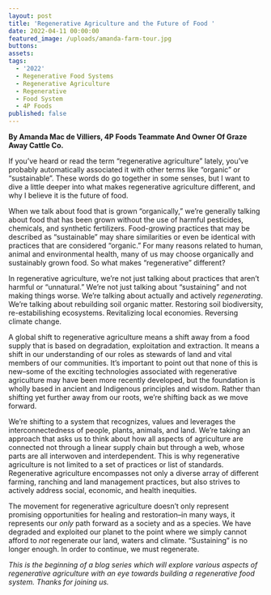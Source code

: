 ```yaml
---
layout: post
title: 'Regenerative Agriculture and the Future of Food '
date: 2022-04-11 00:00:00
featured_image: /uploads/amanda-farm-tour.jpg
buttons:
assets:
tags:
  - '2022'
  - Regenerative Food Systems
  - Regenerative Agriculture
  - Regenerative
  - Food System
  - 4P Foods
published: false
---
```

<div class="editable"><p><strong>By Amanda Mac de Villiers, 4P Foods Teammate And Owner Of Graze Away Cattle Co.</strong></p><p>If you&rsquo;ve heard or read the term &ldquo;regenerative agriculture&rdquo; lately, you&rsquo;ve probably automatically associated it with other terms like &ldquo;organic&rdquo; or &ldquo;sustainable&rdquo;. These words do go together in some senses, but I want to dive a little deeper into what makes regenerative agriculture different, and why I believe it is the future of food.&nbsp;</p><p>When we talk about food that is grown &ldquo;organically,&rdquo; we&rsquo;re generally talking about food that has been grown without the use of harmful pesticides, chemicals, and synthetic fertilizers. Food-growing practices that may be described as &ldquo;sustainable&rdquo; may share similarities or even be identical with practices that are considered &ldquo;organic.&rdquo; For many reasons related to human, animal and environmental health, many of us may choose organically and sustainably grown food. So what makes &ldquo;regenerative&rdquo; different?&nbsp;</p><p>In regenerative agriculture, we&rsquo;re not just talking about practices that aren&rsquo;t harmful or &ldquo;unnatural.&rdquo; We&rsquo;re not just talking about &ldquo;sustaining&rdquo; and not making things worse. We&rsquo;re talking about actually and actively <em>regenerating</em>. We&rsquo;re talking about rebuilding soil organic matter. Restoring soil biodiversity, re-estabilishing ecosystems. Revitalizing local economies. Reversing climate change.&nbsp;</p><p>A global shift to regenerative agriculture means a shift away from a food supply that is based on degradation, exploitation and extraction. It means a shift in our understanding of our roles as stewards of land and vital members of our communities. It&rsquo;s important to point out that none of this is new&ndash;some of the exciting technologies associated with regenerative agriculture may have been more recently developed, but the foundation is wholly based in ancient and Indigenous principles and wisdom. Rather than shifting yet further away from our roots, we&rsquo;re shifting back as we move forward.</p><p>We&rsquo;re shifting to a system that recognizes, values and leverages the interconnectedness of people, plants, animals, and land. We&rsquo;re taking an approach that asks us to think about how all aspects of agriculture are connected not through a linear supply chain but through a web, whose parts are all interwoven and interdependent. This is why regenerative agriculture is not limited to a set of practices or list of standards. Regenerative agriculture encompasses not only a diverse array of different farming, ranching and land management practices, but also strives to actively address social, economic, and health inequities.&nbsp;</p><p>The movement for regenerative agriculture doesn&rsquo;t only represent promising opportunities for healing and restoration&ndash;in many ways, it represents our <em>only </em>path forward as a society and as a species. We have degraded and exploited our planet to the point where we simply cannot afford to <em>not </em>regenerate our land, waters and climate. &ldquo;Sustaining&rdquo; is no longer enough. In order to continue, we must regenerate.</p><p><em>This is the beginning of a blog series which will explore various aspects of regenerative agriculture with an eye towards building a regenerative food system. Thanks for joining us.&nbsp;</em></p></div>
